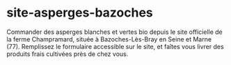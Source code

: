 # site-asperges-bazoches

Commander des asperges blanches et vertes bio depuis le site officielle de la ferme Champramard, située à Bazoches-Lès-Bray en Seine et Marne (77). Remplissez le formulaire accessible sur le site, et faîtes vous livrer des produits frais cultivées près de chez vous.
